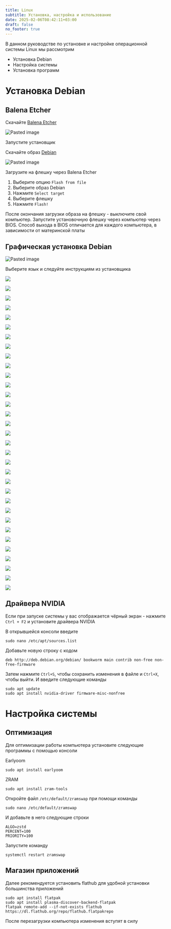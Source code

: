 ```yaml
---
title: Linux
subtitle: Установка, настройка и использование
date: 2025-02-06T08:42:11+03:00
draft: false
no_footer: true
---
```


В данном руководстве по установке и настройке операционной системы Linux мы рассмотрим

- Установка Debian
- Настройка системы
- Установка программ

# Установка Debian

## Balena Etcher

Скачайте [Balena Etcher](https://etcher.balena.io) 

![Pasted image](../linux/20250126112126.png)

Запустите установщик

Скачайте образ [Debian](https://www.debian.org) 

![Pasted image](../linux/20250126112229.png)

Загрузите на флешку через Balena Etcher

1. Выберите опцию `Flash from file`
2. Выберите образ Debian
3. Нажмите `Select target`
4. Выберите флешку
5. Нажмите `Flash!`

После окончания загрузки образа на флешку - выключите свой компьютер. Запустите установочную флешку через компьютер через BIOS. Способ выхода в BIOS отличается для каждого компьютера, в зависимости от материнской платы

## Графическая установка Debian

![Pasted image](../linux/20250126114321.png)

Выберите язык и следуйте инструкциям из установщика

![](../linux/localechooser_languagelist_0.png)

![](../linux/clock-setup_utc_0.png)

![](../linux/finish-install_reboot_in_progress_0.png)

![](../linux/grub-installer_bootdev_0.png)

![](../linux/grub-installer_choose_bootdev_0.png)

![](../linux/grub-installer_choose_bootdev_1.png)

![](../linux/grub-installer_with_other_os_0.png)

![](../linux/keyboard-configuration_toggle_0.png)

![](../linux/keyboard-configuration_xkb-keymap_0.png)

![](../linux/localechooser_shortlist_0.png)

![](../linux/mirror_http_countries_0.png)

![](../linux/mirror_http_mirror_0.png)

![](../linux/mirror_http_proxy_0.png)

![](../linux/netcfg_get_domain_0.png)

![](../linux/netcfg_get_hostname_0.png)

![](../linux/partman_active_partition_0.png)

![](../linux/partman_active_partition_1.png)

![](../linux/partman_choose_partition_0.png)

![](../linux/partman_choose_partition_1.png)

![](../linux/partman_choose_partition_2.png)

![](../linux/partman_choose_partition_3.png)

![](../linux/partman_confirm_0.png)

![](../linux/partman_free_space_0.png)

![](../linux/partman-auto_choose_recipe_0.png)

![](../linux/partman-auto_init_automatically_partition_0.png)

![](../linux/passwd_root-password_0.png)

![](../linux/passwd_user-fullname_0.png)

![](../linux/passwd_user-password_0.png)

![](../linux/passwd_username_0.png)

![](../linux/popularity-contest_participate_0.png)

![](../linux/tasksel_first_0.png)

![](../linux/tasksel_first_1.png)

![](../linux/time_zone_0.png)
## Драйвера NVIDIA

Если при запуске системы у вас отображается чёрный экран - нажмите `Ctrl + F2` и установите драйвера NVIDIA 

В открывшейся консоли введите

```
sudo nano /etc/apt/sources.list
```

Добавьте новую строку с кодом

```
deb http://deb.debian.org/debian/ bookworm main contrib non-free non-free-firmware
```

Затем нажмите `Ctrl+S`, чтобы сохранить изменения в файле и `Ctrl+X`, чтобы выйти. И введите следующие команды

```
sudo apt update
sudo apt install nvidia-driver firmware-misc-nonfree
```

# Настройка системы

## Оптимизация
Для оптимизации работы компьютера установите следующие программы с помощью консоли

Earlyoom

```
sudo apt install earlyoom
```

ZRAM

```
sudo apt install zram-tools
```

Откройте файл `/etc/default/zramswap` при помощи команды

```
sudo nano /etc/default/zramswap
```

И добавьте в него следующие строки

```
ALGO=zstd
PERCENT=100
PRIORITY=100
```

Запустите команду

```
systemctl restart zramswap
```

## Магазин приложений

Далее рекомендуется установить flathub для удобной установки большинства приложений

```
sudo apt install flatpak
sudo apt install plasma-discover-backend-flatpak
flatpak remote-add --if-not-exists flathub https://dl.flathub.org/repo/flathub.flatpakrepo
```

После перезагрузки компьютера изменения вступят в силу
